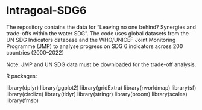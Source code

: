 # Intragoal-SDG6
The repository contains the data for “Leaving no one behind? Synergies and trade-offs within the water SDG”. The code uses global datasets from the UN SDG Indicators database and the WHO/UNICEF Joint Monitoring Programme (JMP) to analyse progress on SDG 6 indicators across 200 countries (2000–2022)


Note: JMP and UN SDG data must be downloaded for the trade-off analysis.

R packages:

library(dplyr)
library(ggplot2)
library(gridExtra)
library(rworldmap)
library(sf)
library(circlize)
library(tidyr)
library(stringr)
library(broom)
library(scales)
library(fmsb)
